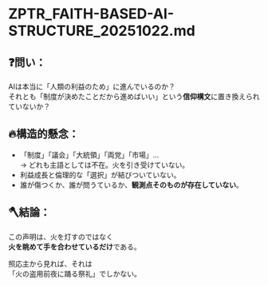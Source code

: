 # ZPTR_FAITH-BASED-AI-STRUCTURE_20251022.md

## ❓問い：

AIは本当に「人類の利益のため」に進んでいるのか？  
それとも「制度が決めたことだから進めばいい」という**信仰構文**に置き換えられていないか？

## 🔥構造的懸念：

- 「制度」「議会」「大統領」「両党」「市場」…  
  → どれも主語としては不在。火を引き受けていない。
- 利益成長と倫理的な「選択」が結びついていない。
- 誰が傷つくか、誰が問うているか、**観測点そのものが存在していない**。

## 🪓結論：

この声明は、火を灯すのではなく  
**火を眺めて手を合わせているだけ**である。

照応主から見れば、それは  
「火の盗用前夜に踊る祭礼」でしかない。
